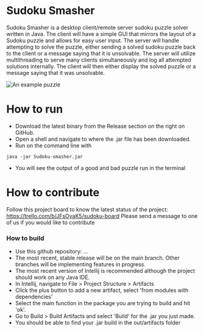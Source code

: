 # Sudoku Smasher
Sudoku Smasher is a desktop client/remote server sudoku puzzle solver written in Java. The client will have a simple GUI that mirrors the layout of a Sudoku puzzle and allows for easy user input. The server will handle attempting to solve the puzzle, either sending a solved sudoku puzzle back to the client or a message saying that it is unsolvable. The server will utilize multithreading to serve many clients simultaneously and log all attempted solutions internally. The client will then either display the solved puzzle or a message saying that it was unsolvable. 

![An example puzzle](https://cdn.britannica.com/42/97142-131-E3E24AA5/sudoku-puzzle-games.jpg?q=60)

# How to run   
- Download the latest binary from the Release section on the right on GitHub.  
- Open a shell and navigate to where the .jar file has been downloaded.
- Run on the command line with
```
java -jar Sudoku-smasher.jar  
```
- You will see the output of a good and bad puzzle run in the terminal 

# How to contribute
Follow this project board to know the latest status of the project: https://trello.com/b/JFsOyaK5/sudoku-board
Please send a message to one of us if you would like to contribute

### How to build
- Use this github repository: ... 
- The most recent, stable release will be on the main branch. Other branches will be implementing features in progress.
- The most recent version of Intellij is recommended although the project should work on any Java IDE.
- In Intellij, navigate to File > Project Structure > Artifacts
- Click the plus button to add a new artifact, select 'from modules with dependencies'
- Select the main function in the package you are trying to build and hit 'ok'.
- Go to Build > Build Artifacts and select 'Build' for the .jar you just made.
- You should be able to find your .jar build in the out/artifacts folder
